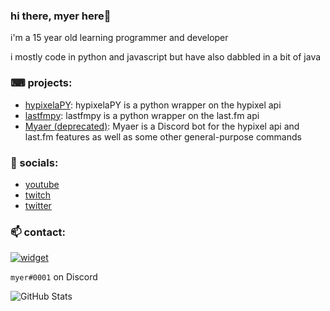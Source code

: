 ### hi there, myer here👋
i'm a 15 year old learning programmer and developer

i mostly code in python and javascript but have also dabbled in a bit of java

### ⌨ projects:
- [hypixelaPY](https://github.com/myerfire/hypixelaPY): hypixelaPY is a python wrapper on the hypixel api
- [lastfmpy](https://github.com/myerfire/lastfmpy): lastfmpy is a python wrapper on the last.fm api
- [Myaer (deprecated)](https://github.com/myerfire/Myaer): Myaer is a Discord bot for the hypixel api and last.fm features as well as some other general-purpose commands

### 🔗 socials:
- [youtube](https://myer.wtf/youtube)
- [twitch](https://myer.wtf/twitch)
- [twitter](https://myer.wtf/twitter)

### 📫 contact:
[![widget](https://inv.wtf/widget/myerfire)](https://myer.wtf/discord)

`myer#0001` on Discord

![GitHub Stats](https://github-readme-stats.vercel.app/api?username=myerrr&count_private=true&theme=tokyonight&show_icons=true)
